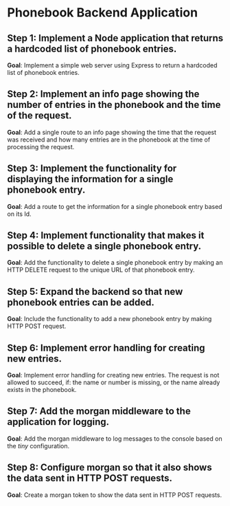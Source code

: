 # Phonebook Backend Application

## Step 1: Implement a Node application that returns a hardcoded list of phonebook entries.

**Goal**: Implement a simple web server using Express to return a hardcoded list of phonebook entries.

## Step 2: Implement an info page showing the number of entries in the phonebook and the time of the request.

**Goal**: Add a single route to an info page showing the time that the request was received and how many entries are in the phonebook at the time of processing the request.

## Step 3: Implement the functionality for displaying the information for a single phonebook entry.

**Goal**: Add a route to get the information for a single phonebook entry based on its Id.

## Step 4: Implement functionality that makes it possible to delete a single phonebook entry.

**Goal**: Add the functionality to delete a single phonebook entry by making an HTTP DELETE request to the unique URL of that phonebook entry.

## Step 5: Expand the backend so that new phonebook entries can be added.

**Goal**: Include the functionality to add a new phonebook entry by making HTTP POST request.

## Step 6: Implement error handling for creating new entries.

**Goal**: Implement error handling for creating new entries. The request is not allowed to succeed, if: the name or number is missing, or the name already exists in the phonebook.

## Step 7: Add the morgan middleware to the application for logging.

**Goal**: Add the morgan middleware to log messages to the console based on the _tiny_ configuration.

## Step 8: Configure morgan so that it also shows the data sent in HTTP POST requests.

**Goal**: Create a morgan token to show the data sent in HTTP POST requests.
